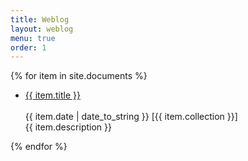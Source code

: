 ```yaml
---
title: Weblog
layout: weblog
menu: true
order: 1
---
```


  <p>
    {% for item in site.documents %}
        <ul>
          <!-- do a proper li class later-->
          <li>
          <a href="{{ item.url | relative_url }}" class="h2 flip-title">  
            <span>{{ item.title }}</span></a><br /><br /> 
          <time class="heading faded fine minicap">
          {{ item.date | date_to_string }}</time>  
          <span class="heading faded fine minicap">[{{ item.collection }}]<br /></span>
          <span class="faded fine">{{ item.description }}</span>
          </li>
        </ul>
    {% endfor %}
    </p>